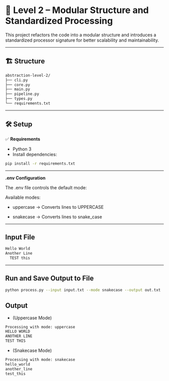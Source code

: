 # 🔢 Level 2 – Modular Structure and Standardized Processing

This project refactors the code into a modular structure and introduces a standardized processor signature for better scalability and maintainability.

---

## 🏗 Structure

```bash
abstraction-level-2/
├── cli.py
├── core.py
├── main.py
├── pipeline.py
├── types.py
└── requirements.txt
```

---

## 🛠 Setup

✅ **Requirements**
- Python 3
- Install dependencies:

```bash
pip install -r requirements.txt
```

---

 **.env Configuration**

The .env file controls the default mode:

Available modes:

- uppercase → Converts lines to UPPERCASE

- snakecase → Converts lines to snake_case

---

## Input File 

```bash
Hello World  
Another Line
  TEST this
```

---

## Run and Save Output to File

```bash
python process.py --input input.txt --mode snakecase --output out.txt
```

## Output 
- (Uppercase Mode)
```bash
Processing with mode: uppercase
HELLO WORLD
ANOTHER LINE
TEST THIS
```

- (Snakecase Mode)
```bash
Processing with mode: snakecase
hello_world
another_line
test_this
```